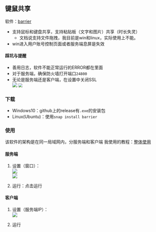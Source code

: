## 键鼠共享
软件：[barrier](https://github.com/debauchee/barrier)

+ 支持鼠标和键盘共享，支持粘贴板（文字和图片）共享（时长失灵）
	+ 文档说支持文件拖拽，我目前是win和linux，实际使用上不能。
+ win进入用户账号控制页面或者服务端息屏是失效

#### 踩坑与提醒
+ 善用日志，软件不能正常运行的ERROR都在里面
+ 对于服务端，确保防火墙打开端口`24800`
+ 无论是服务端还是客户端，在设置中关闭SSL  
	<img src="https://cdn.jsdelivr.net/gh/zweix123/CS-notes@master/source/blog/设置入口.png" style="zoom:99%"> <img src="https://cdn.jsdelivr.net/gh/zweix123/CS-notes@master/source/blog/SSL选项.png" style="zoom:81%">

### 下载
+ Windows10：github上的release有`.exe`的安装包
+ Linux(Ubuntu)：使用`snap install barrier`

### 使用
该软件的架构是在同一局域网内，分服务端和客户端
我使用的教程：[整体使用](https://goinglinux.com/articles/UsingSynergyOnLinuxAndWindows_en.htm)
#### 服务端
1. 设置（窗口）：  
	![](https://cdn.jsdelivr.net/gh/zweix123/CS-notes@master/source/blog/设置服务端.png)  
	![](https://cdn.jsdelivr.net/gh/zweix123/CS-notes@master/source/blog/设置机器相对位置.png)

2. 运行：点击运行

#### 客户端

1. 设置（服务端IP）：  
	![](https://cdn.jsdelivr.net/gh/zweix123/CS-notes@master/source/blog/客户端设置.png)

2. 运行
